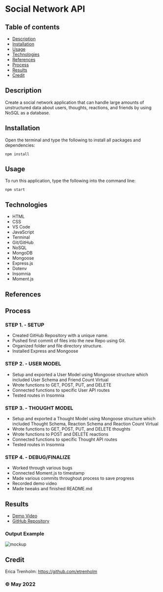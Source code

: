 # Social Network API

## Table of contents
* [Description](#description)
* [Installation](#installation)
* [Usage](#usage)
* [Technologies](#technologies)
* [References](#references)
* [Process](#process)
* [Results](#results)
* [Credit](#credit)

## Description
Create a social network application that can handle large amounts of unstructured data about users, thoughts, reactions, and friends by using NoSQL as a database.

## Installation
Open the terminal and type the following to install all packages and dependencies:
```
npm install
```

## Usage
To run this application, type the following into the command line:

```
npm start
``` 

## Technologies
* HTML
* CSS
* VS Code
* JavaScript
* Terminal
* Git/GitHub
* NoSQL
* MongoDB
* Mongoose
* Express.js
* Dotenv
* Insomnia
* Moment.js

## References

## Process
### STEP 1. - SETUP
* Created GitHub Repository with a unique name.
* Pushed first commit of files into the new Repo using Git.
* Organized folder and file directory structure.
* Installed Express and Mongoose

### STEP 2. - USER MODEL
* Setup and exported a User Model using Mongoose structure which included User Schema and Friend Count Virtual
* Wrote functions to GET, POST, PUT, and DELETE
* Connected functions to specific User API routes
* Tested routes in Insomnia

### STEP 3. - THOUGHT MODEL
* Setup and exported a Thought Model using Mongoose structure which included Thought Schema, Reaction Schema and Reaction Count Virtual
* Wrote functions to GET, POST, PUT, and DELETE thoughts
* Wrote functions to POST and DELETE reactions
* Connected functions to specific Thought API routes
* Tested routes in Insomnia

### STEP 4. - DEBUG/FINALIZE
* Worked through various bugs
* Connected Moment.js to timestamp
* Made various commits throughout process to save progress
* Recorded demo video
* Made tweaks and finished README.md

## Results
* [Demo Video]()
* [GitHub Repository](https://github.com/etrenholm/social-network-api)

### Output Example
![mockup]()

## Credit
Erica Trenholm: https://github.com/etrenholm

### ©️ May 2022